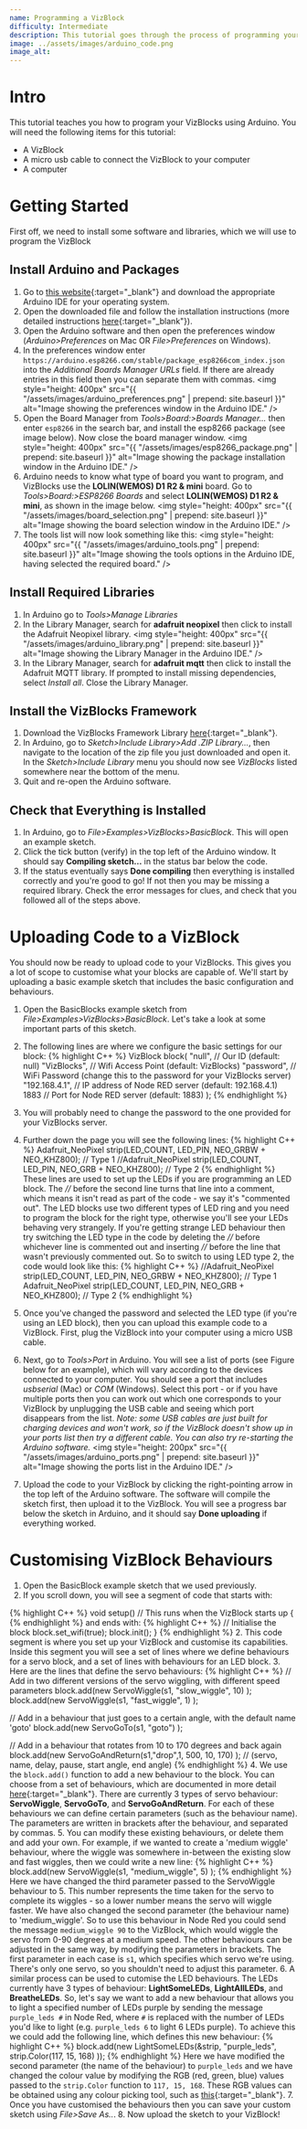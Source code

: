 ```yaml
---
name: Programming a VizBlock
difficulty: Intermediate
description: This tutorial goes through the process of programming your VizBlock using Arduino, allowing you to add custom behaviours and code.
image: ../assets/images/arduino_code.png
image_alt:
---
```


# Intro
This tutorial teaches you how to program your VizBlocks using Arduino. You will need the following items for this tutorial:

- A VizBlock
- A micro usb cable to connect the VizBlock to your computer
- A computer


# Getting Started
First off, we need to install some software and libraries, which we will use to program the VizBlock

## Install Arduino and Packages
1. Go to [this website](https://www.arduino.cc/en/software){:target="_blank"} and download the appropriate Arduino IDE for your operating system.
2. Open the downloaded file and follow the installation instructions (more detailed instructions [here](https://www.arduino.cc/en/Guide){:target="_blank"}).
3. Open the Arduino software and then open the preferences window (*Arduino>Preferences* on Mac OR *File>Preferences* on Windows).
4. In the preferences window enter `https://arduino.esp8266.com/stable/package_esp8266com_index.json` into the *Additional Boards Manager URLs* field. If there are already entries in this field then you can separate them with commas.
<img style="height: 400px" src="{{ "/assets/images/arduino_preferences.png" | prepend: site.baseurl }}" alt="Image showing the preferences window in the Arduino IDE." />
5. Open the Board Manager from *Tools>Board:>Boards Manager...* then enter `esp8266` in the search bar, and install the esp8266 package (see image below). Now close the board manager window.
<img style="height: 400px" src="{{ "/assets/images/esp8266_package.png" | prepend: site.baseurl }}" alt="Image showing the package installation window in the Arduino IDE." />
6. Arduino needs to know what type of board you want to program, and VizBlocks use the **LOLIN(WEMOS) D1 R2 & mini** board. Go to *Tools>Board:>ESP8266 Boards* and select **LOLIN(WEMOS) D1 R2 & mini**, as shown in the image below. 
<img style="height: 400px" src="{{ "/assets/images/board_selection.png" | prepend: site.baseurl }}" alt="Image showing the board selection window in the Arduino IDE." />
7. The tools list will now look something like this: 
<img style="height: 400px" src="{{ "/assets/images/arduino_tools.png" | prepend: site.baseurl }}" alt="Image showing the tools options in the Arduino IDE, having selected the required board." />

## Install Required Libraries
1. In Arduino go to *Tools>Manage Libraries*
2. In the Library Manager, search for **adafruit neopixel** then click to install the Adafruit Neopixel library.
<img style="height: 400px" src="{{ "/assets/images/arduino_library.png" | prepend: site.baseurl }}" alt="Image showing the Library Manager in the Arduino IDE." />
3. In the Library Manager, search for **adafruit mqtt** then click to install the Adafruit MQTT library. If prompted to install missing dependencies, select *Install all*. Close the Library Manager.

## Install the VizBlocks Framework
1. Download the VizBlocks Framework Library [here](https://git.ecdf.ed.ac.uk/design-informatics/vizblocks/vizblocksframework/-/archive/master/vizblocksframework-master.zip){:target="_blank"}.
2. In Arduino, go to *Sketch>Include Library>Add .ZIP Library...*, then navigate to the location of the zip file you just downloaded and open it. In the *Sketch>Include Library* menu you should now see *VizBlocks* listed somewhere near the bottom of the menu.
3. Quit and re-open the Arduino software.

## Check that Everything is Installed
1. In Arduino, go to *File>Examples>VizBlocks>BasicBlock*. This will open an example sketch.
2. Click the tick button (verify) in the top left of the Arduino window. It should say **Compiling sketch...** in the status bar below the code.
3. If the status eventually says **Done compiling** then everything is installed correctly and you're good to go! If not then you may be missing a required library. Check the error messages for clues, and check that you followed all of the steps above.

# Uploading Code to a VizBlock
You should now be ready to upload code to your VizBlocks. This gives you a lot of scope to customise what your blocks are capable of. We'll start by uploading a basic example sketch that includes the basic configuration and behaviours.

1. Open the BasicBlocks example sketch from *File>Examples>VizBlocks>BasicBlock*. Let's take a look at some important parts of this sketch.
2. The following lines are where we configure the basic settings for our block:
{% highlight C++ %}
VizBlock block(
  "null",         // Our ID (default: null)
  "VizBlocks",    // Wifi Access Point (default: VizBlocks)
  "password",     // WiFi Password (change this to the password for your VizBlocks server)
  "192.168.4.1",  // IP address of Node RED server (default: 192.168.4.1)
  1883            // Port for Node RED server (default: 1883)
  );
{% endhighlight %}

3. You will probably need to change the password to the one provided for your VizBlocks server.
4. Further down the page you will see the following lines:
{% highlight C++ %}
Adafruit_NeoPixel strip(LED_COUNT, LED_PIN, NEO_GRBW + NEO_KHZ800); // Type 1
//Adafruit_NeoPixel strip(LED_COUNT, LED_PIN, NEO_GRB + NEO_KHZ800); // Type 2
{% endhighlight %}
These lines are used to set up the LEDs if you are programming an LED block. The *//* before the second line turns that line into a comment, which means it isn't read as part of the code - we say it's "commented out". The LED blocks use two different types of LED ring and you need to program the block for the right type, otherwise you'll see your LEDs behaving very strangely. If you're getting strange LED behaviour then try switching the LED type in the code by deleting the *//* before whichever line is commented out and inserting *//* before the line that wasn't previously commented out. So to switch to using LED type 2, the code would look like this:
{% highlight C++ %}
//Adafruit_NeoPixel strip(LED_COUNT, LED_PIN, NEO_GRBW + NEO_KHZ800); // Type 1
Adafruit_NeoPixel strip(LED_COUNT, LED_PIN, NEO_GRB + NEO_KHZ800); // Type 2
{% endhighlight %}
5. Once you've changed the password and selected the LED type (if you're using an LED block), then you can upload this example code to a VizBlock. First, plug the VizBlock into your computer using a micro USB cable.
6. Next, go to *Tools>Port* in Arduino. You will see a list of ports (see Figure below for an example), which will vary according to the devices connected to your computer. You should see a port that includes *usbserial* (Mac) or *COM* (Windows). Select this port - or if you have multiple ports then you can work out which one corresponds to your VizBlock by unplugging the USB cable and seeing which port disappears from the list. *Note: some USB cables are just built for charging devices and won't work, so if the VizBlock doesn't show up in your ports list then try a different cable. You can also try re-starting the Arduino software.*
<img style="height: 200px" src="{{ "/assets/images/arduino_ports.png" | prepend: site.baseurl }}" alt="Image showing the ports list in the Arduino IDE." />
7. Upload the code to your VizBlock by clicking the right-pointing arrow in the top left of the Arduino software. The software will compile the sketch first, then upload it to the VizBlock. You will see a progress bar below the sketch in Arduino, and it should say **Done uploading** if everything worked.

# Customising VizBlock Behaviours

1. Open the BasicBlock example sketch that we used previously.
2. If you scroll down, you will see a segment of code that starts with:

{% highlight C++ %}
void setup() // This runs when the VizBlock starts up
{
{% endhighlight %}
and ends with:
{% highlight C++ %}
  // Initialise the block
  block.set_wifi(true);
  block.init();
}
{% endhighlight %}
2. This code segment is where you set up your VizBlock and customise its capabilities. Inside this segment you will see a set of lines where we define behaviours for a servo block, and a set of lines with behaviours for an LED block. 
3. Here are the lines that define the servo behaviours:
{% highlight C++ %}
  // Add in two different versions of the servo wiggling, with different speed parameters
  block.add(new ServoWiggle(s1, "slow_wiggle", 10) );
  block.add(new ServoWiggle(s1, "fast_wiggle", 1) );
   
  // Add in a behaviour that just goes to a certain angle, with the default name 'goto'
  block.add(new ServoGoTo(s1, "goto") );

  // Add in a behaviour that rotates from 10 to 170 degrees and back again
  block.add(new ServoGoAndReturn(s1,"drop",1, 500, 10, 170) ); // (servo, name, delay, pause, start angle, end angle)
{% endhighlight %}
4. We use the `block.add()` function to add a new behaviour to the block. You can choose from a set of behaviours, which are documented in more detail [here](/docs/html/class_behaviour.html){:target="_blank"}. There are currently 3 types of servo behaviour: **ServoWiggle**, **ServoGoTo**, and **ServoGoAndReturn**. For each of these behaviours we can define certain parameters (such as the behaviour name). The parameters are written in brackets after the behaviour, and separated by commas. 
5. You can modify these existing behaviours, or delete them and add your own. For example, if we wanted to create a 'medium wiggle' behaviour, where the wiggle was somewhere in-between the existing slow and fast wiggles, then we could write a new line:
{% highlight C++ %}
block.add(new ServoWiggle(s1, "medium_wiggle", 5) );
{% endhighlight %}
Here we have changed the third parameter passed to the ServoWiggle behaviour to 5. This number represents the time taken for the servo to complete its wiggles - so a lower number means the servo will wiggle faster. We have also changed the second parameter (the behaviour name) to 'medium_wiggle'. So to use this behaviour in Node Red you could send the message `medium_wiggle 90` to the VizBlock, which would wiggle the servo from 0-90 degrees at a medium speed. The other behaviours can be adjusted in the same way, by modifying the parameters in brackets. The first parameter in each case is `s1`, which specifies which servo we're using. There's only one servo, so you shouldn't need to adjust this parameter.
6. A similar process can be used to cutomise the LED behaviours. The LEDs currently have 3 types of behaviour: **LightSomeLEDs**, **LightAllLEDs**, and **BreatheLEDs**. So, let's say we want to add a new behaviour that allows you to light a specified number of LEDs purple by sending the message `purple_leds #` in Node Red, where `#` is replaced with the number of LEDs you'd like to light (e.g. `purple_leds 6` to light 6 LEDs purple). To achieve this we could add the following line, which defines this new behaviour:
{% highlight C++ %}
block.add(new LightSomeLEDs(&strip, "purple_leds", strip.Color(117, 15, 168) ));
{% endhighlight %}
Here we have modified the second parameter (the name of the behaviour) to `purple_leds` and we have changed the colour value by modifying the RGB (red, green, blue) values passed to the `strip.Color` function to `117, 15, 168`. These RGB values can be obtained using any colour picking tool, such as [this](https://www.google.com/search?q=color+picker){:target="_blank"}.
7. Once you have customised the behaviours then you can save your custom sketch using *File>Save As..*.
8. Now upload the sketch to your VizBlock!